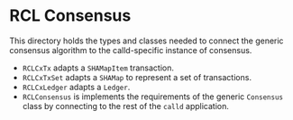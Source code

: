 # RCL Consensus 

This directory holds the types and classes needed
to connect the generic consensus algorithm to the
calld-specific instance of consensus.

  * `RCLCxTx` adapts a `SHAMapItem` transaction.
  * `RCLCxTxSet` adapts a `SHAMap` to represent a set of transactions.
  * `RCLCxLedger` adapts a `Ledger`.
  * `RCLConsensus` is implements the requirements of the generic 
    `Consensus` class by connecting to the rest of the `calld`
    application. 


